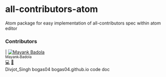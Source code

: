 # all-contributors-atom
Atom package for easy implementation of all-contributors spec within atom editor

### Contributors
| [![Mayank Badola](https://avatars.githubusercontent.com/mbad0la?s=100)<br /><sub>Mayank Badola</sub>](mbad0la.github.io)<br />[💻](https://github.com/bogas04/all-contributors-atom/commits?author=mbad0la) [📖](https://github.com/bogas04/all-contributors-atom/commits?author=mbad0la)  
Divjot_Singh bogas04 bogas04.github.io code doc
